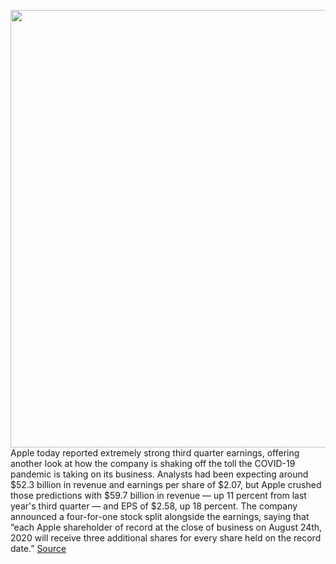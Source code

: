 <img src='https://cdn.vox-cdn.com/thumbor/gXYTIJYIb3elIlrdL1Tc51w3qRQ=/0x0:5472x3648/1200x800/filters:focal(2087x504:2961x1378)/cdn.vox-cdn.com/uploads/chorus_image/image/67134847/1220782522.jpg.0.jpg' width='700px' /><br/>
Apple today reported extremely strong third quarter earnings, offering another look at how the company is shaking off the toll the COVID-19 pandemic is taking on its business. Analysts had been expecting around $52.3 billion in revenue and earnings per share of $2.07, but Apple crushed those predictions with $59.7 billion in revenue — up 11 percent from last year's third quarter — and EPS of $2.58, up 18 percent. The company announced a four-for-one stock split alongside the earnings, saying that “each Apple shareholder of record at the close of business on August 24th, 2020 will receive three additional shares for every share held on the record date.”
<a href='https://www.theverge.com/2020/7/30/21348448/apple-q3-2020-earnings-sales-revenue-mac-ipad'> Source <a/>